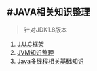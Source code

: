 #JAVA相关知识整理
----
> 针对JDK1.8版本

1. [J.U.C框架][1]
2. [JVM知识整理][2]
3. [Java多线程相关基础知识][2]



  [1]: /java/j.u.c
  [2]: /java/jmv
  [2]: /java/thread

